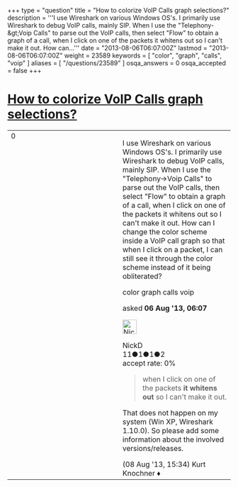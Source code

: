 +++
type = "question"
title = "How to colorize VoIP Calls graph selections?"
description = '''I use Wireshark on various Windows OS&#x27;s. I primarily use Wireshark to debug VoIP calls, mainly SIP. When I use the &quot;Telephony-&amp;gt;Voip Calls&quot; to parse out the VoIP calls, then select &quot;Flow&quot; to obtain a graph of a call, when I click on one of the packets it whitens out so I can&#x27;t make it out. How can...'''
date = "2013-08-06T06:07:00Z"
lastmod = "2013-08-06T06:07:00Z"
weight = 23589
keywords = [ "color", "graph", "calls", "voip" ]
aliases = [ "/questions/23589" ]
osqa_answers = 0
osqa_accepted = false
+++

<div class="headNormal">

# [How to colorize VoIP Calls graph selections?](/questions/23589/how-to-colorize-voip-calls-graph-selections)

</div>

<div id="main-body">

<div id="askform">

<table id="question-table" style="width:100%;"><colgroup><col style="width: 50%" /><col style="width: 50%" /></colgroup><tbody><tr class="odd"><td style="width: 30px; vertical-align: top"><div class="vote-buttons"><div id="post-23589-score" class="post-score" title="current number of votes">0</div><div id="favorite-count" class="favorite-count"></div></div></td><td><div id="item-right"><div class="question-body"><p>I use Wireshark on various Windows OS's. I primarily use Wireshark to debug VoIP calls, mainly SIP. When I use the "Telephony-&gt;Voip Calls" to parse out the VoIP calls, then select "Flow" to obtain a graph of a call, when I click on one of the packets it whitens out so I can't make it out. How can I change the color scheme inside a VoIP call graph so that when I click on a packet, I can still see it through the color scheme instead of it being obliterated?<br />
</p></div><div id="question-tags" class="tags-container tags">color graph calls voip</div><div id="question-controls" class="post-controls"></div><div class="post-update-info-container"><div class="post-update-info post-update-info-user"><p>asked <strong>06 Aug '13, 06:07</strong></p><img src="https://secure.gravatar.com/avatar/c1d331ea615d8789fcd6f930929c32ca?s=32&amp;d=identicon&amp;r=g" class="gravatar" width="32" height="32" alt="NickD&#39;s gravatar image" /><p>NickD<br />
<span class="score" title="11 reputation points">11</span><span title="1 badges"><span class="badge1">●</span><span class="badgecount">1</span></span><span title="1 badges"><span class="silver">●</span><span class="badgecount">1</span></span><span title="2 badges"><span class="bronze">●</span><span class="badgecount">2</span></span><br />
<span class="accept_rate" title="Rate of the user&#39;s accepted answers">accept rate:</span> <span title="NickD has no accepted answers">0%</span> </br></p></div></div><div id="comments-container-23589" class="comments-container"><span id="23664"></span><div id="comment-23664" class="comment"><div id="post-23664-score" class="comment-score"></div><div class="comment-text"><blockquote><p>when I click on one of the packets <strong>it whitens out</strong> so I can't make it out.</p></blockquote><p>That does not happen on my system (Win XP, Wireshark 1.10.0). So please add some information about the involved versions/releases.</p></div><div id="comment-23664-info" class="comment-info"><span class="comment-age">(08 Aug '13, 15:34)</span> Kurt Knochner ♦</div></div></div><div id="comment-tools-23589" class="comment-tools"></div><div class="clear"></div><div id="comment-23589-form-container" class="comment-form-container"></div><div class="clear"></div></div></td></tr></tbody></table>

</div>

</div>

